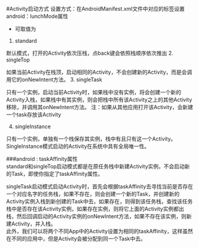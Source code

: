 #Activity启动方式
设置方式：在AndroidManifest.xml文件中对应的<activity>标签设置android：lunchMode属性   

 * 可取值为

 1. standard
 
 默认模式，打开的Activity依次压栈，点back键会依照栈顺序依次推出
 2. singleTop

 如果当前Activity在栈顶，启动相同的Activity，不会创建新的Activity，而是会调用它的onNewIntent方法。
 3. singleTask

 只有一个实例，启动当前Activity时，如果栈中没有实例，将会创建一个新的Activity入栈，如果栈中有其实例，则会把栈中所有该Activity之上的其他Activity移除，并调用其onNewIntent方法。
 注：如果从其他应用打开该Activity，会新建一个task存放该Activity
 
 4. singleInstance

 只有一个实例，单独有一个栈保存其实例，栈中有且只有这一个Activity。SingleInstance模式启动的Activity在系统中具有全局唯一性。




###android : taskAffinity属性   
 standard和singleTop启动模式都是在原任务栈中新建Activity实例，不会启动新的Task，即使你指定了taskAffinity属性。
 
 singleTask启动模式启动Activity时，首先会根据taskAffinity去寻找当前是否存在一个对应名字的任务栈，如果不存在，则会创建一个新的Task，并创建新的Activity实例入栈到新创建的Task中去，如果存在，则得到该任务栈，查找该任务栈中是否存在该Activity实例，如果存在实例，则将它上面的Activity实例都出栈，然后回调启动的Activity实例的onNewIntent方法，如果不存在该实例，则新建Activity，并入栈。  
此外，我们可以将两个不同App中的Activity设置为相同的taskAffinity，这样虽然在不同的应用中，但是Activity会被分配到同一个Task中去。 